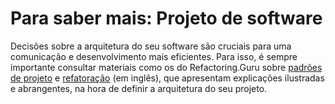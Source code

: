 # Para saber mais: Projeto de software

Decisões sobre a arquitetura do seu software são cruciais para uma comunicação e desenvolvimento mais eficientes. Para isso, é sempre importante consultar materiais como os do Refactoring.Guru sobre [padrões de projeto](https://refactoring.guru/pt-br/design-patterns) e [refatoração](https://refactoring.guru/refactoring) (em inglês), que apresentam explicações ilustradas e abrangentes, na hora de definir a arquitetura do seu projeto.